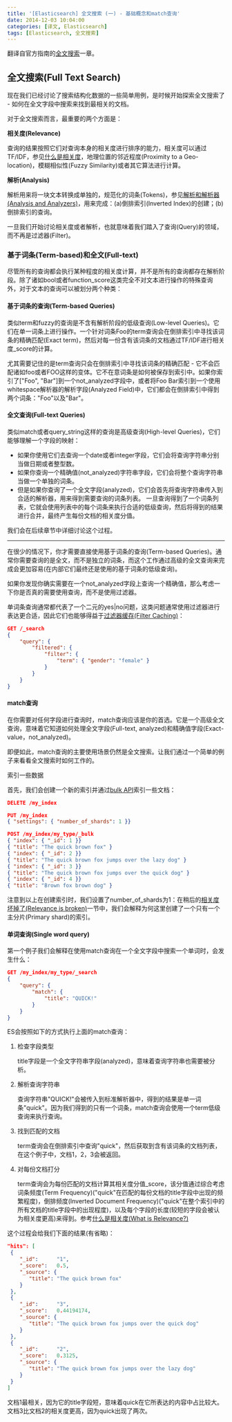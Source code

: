 ```yaml
---
title: '[Elasticsearch] 全文搜索 (一) - 基础概念和match查询'
date: 2014-12-03 10:04:00
categories: [译文, Elasticsearch]
tags: [Elasticsearch, 全文搜索]
---
```


翻译自官方指南的[全文搜索](http://www.elasticsearch.org/guide/en/elasticsearch/guide/current/full-text-search.html)一章。

## 全文搜索(Full Text Search)

现在我们已经讨论了搜索结构化数据的一些简单用例，是时候开始探索全文搜索了 - 如何在全文字段中搜索来找到最相关的文档。

对于全文搜索而言，最重要的两个方面是：

<!-- More -->

**相关度(Relevance)**

查询的结果按照它们对查询本身的相关度进行排序的能力，相关度可以通过TF/IDF，参见[什么是相关度](http://www.elasticsearch.org/guide/en/elasticsearch/guide/current/relevance-intro.html)，地理位置的邻近程度(Proximity to a Geo-location)，模糊相似性(Fuzzy Similarity)或者其它算法进行计算。

**解析(Analysis)**

解析用来将一块文本转换成单独的，规范化的词条(Tokens)，参见[解析和解析器(Analysis and Analyzers)](http://www.elasticsearch.org/guide/en/elasticsearch/guide/current/analysis-intro.html)，用来完成：(a)倒排索引(Inverted Index)的创建；(b)倒排索引的查询。

一旦我们开始讨论相关度或者解析，也就意味着我们踏入了查询(Query)的领域，而不再是过滤器(Filter)。

### 基于词条(Term-based)和全文(Full-text)

尽管所有的查询都会执行某种程度的相关度计算，并不是所有的查询都存在解析阶段。除了诸如bool或者function_score这类完全不对文本进行操作的特殊查询外，对于文本的查询可以被划分两个种类：

#### 基于词条的查询(Term-based Queries)

类似term和fuzzy的查询是不含有解析阶段的低级查询(Low-level Queries)。它们在单一词条上进行操作。一个针对词条Foo的term查询会在倒排索引中寻找该词条的精确匹配(Exact term)，然后对每一份含有该词条的文档通过TF/IDF进行相关度_score的计算。

尤其需要记住的是term查询只会在倒排索引中寻找该词条的精确匹配 - 它不会匹配诸如foo或者FOO这样的变体。它不在意词条是如何被保存到索引中。如果你索引了["Foo", "Bar"]到一个not_analyzed字段中，或者将Foo Bar索引到一个使用whitespace解析器的解析字段(Analyzed Field)中，它们都会在倒排索引中得到两个词条："Foo"以及"Bar"。

#### 全文查询(Full-text Queries)

类似match或者query_string这样的查询是高级查询(High-level Queries)，它们能够理解一个字段的映射：

- 如果你使用它们去查询一个date或者integer字段，它们会将查询字符串分别当做日期或者整型数。
- 如果你查询一个精确值(not_analyzed)字符串字段，它们会将整个查询字符串当做一个单独的词条。
- 但是如果你查询了一个全文字段(analyzed)，它们会首先将查询字符串传入到合适的解析器，用来得到需要查询的词条列表。
一旦查询得到了一个词条列表，它就会使用列表中的每个词条来执行合适的低级查询，然后将得到的结果进行合并，最终产生每份文档的相关度分值。

我们会在后续章节中详细讨论这个过程。

---

在很少的情况下，你才需要直接使用基于词条的查询(Term-based Queries)。通常你需要查询的是全文，而不是独立的词条，而这个工作通过高级的全文查询来完成会更加容易(在内部它们最终还是使用的基于词条的低级查询)。

如果你发现你确实需要在一个not_analyzed字段上查询一个精确值，那么考虑一下你是否真的需要使用查询，而不是使用过滤器。

单词条查询通常都代表了一个二元的yes|no问题，这类问题通常使用过滤器进行表达更合适，因此它们也能够得益于[过滤器缓存(Filter Caching)](http://www.elasticsearch.org/guide/en/elasticsearch/guide/current/filter-caching.html)：

```json
GET /_search
{
    "query": {
        "filtered": {
            "filter": {
                "term": { "gender": "female" }
            }
        }
    }
}
```

#### match查询

在你需要对任何字段进行查询时，match查询应该是你的首选。它是一个高级全文查询，意味着它知道如何处理全文字段(Full-text, analyzed)和精确值字段(Exact-value，not_analyzed)。

即便如此，match查询的主要使用场景仍然是全文搜索。让我们通过一个简单的例子来看看全文搜索时如何工作的。

索引一些数据

首先，我们会创建一个新的索引并通过[bulk API](http://www.elasticsearch.org/guide/en/elasticsearch/guide/current/bulk.html)索引一些文档：

```json
DELETE /my_index 

PUT /my_index
{ "settings": { "number_of_shards": 1 }} 

POST /my_index/my_type/_bulk
{ "index": { "_id": 1 }}
{ "title": "The quick brown fox" }
{ "index": { "_id": 2 }}
{ "title": "The quick brown fox jumps over the lazy dog" }
{ "index": { "_id": 3 }}
{ "title": "The quick brown fox jumps over the quick dog" }
{ "index": { "_id": 4 }}
{ "title": "Brown fox brown dog" }
```

注意到以上在创建索引时，我们设置了number_of_shards为1：在稍后的[相关度坏掉了(Relevance is broken)](http://www.elasticsearch.org/guide/en/elasticsearch/guide/current/relevance-is-broken.html)一节中，我们会解释为何这里创建了一个只有一个主分片(Primary shard)的索引。

#### 单词查询(Single word query)

第一个例子我们会解释在使用match查询在一个全文字段中搜索一个单词时，会发生什么：

```json
GET /my_index/my_type/_search
{
    "query": {
        "match": {
            "title": "QUICK!"
        }
    }
}
```

ES会按照如下的方式执行上面的match查询：

1. 检查字段类型

	title字段是一个全文字符串字段(analyzed)，意味着查询字符串也需要被分析。

2. 解析查询字符串

	查询字符串"QUICK!"会被传入到标准解析器中，得到的结果是单一词条"quick"。因为我们得到的只有一个词条，match查询会使用一个term低级查询来执行查询。

3. 找到匹配的文档

	term查询会在倒排索引中查询"quick"，然后获取到含有该词条的文档列表，在这个例子中，文档1，2，3会被返回。

4. 对每份文档打分

	term查询会为每份匹配的文档计算其相关度分值_score，该分值通过综合考虑词条频度(Term Frequency)("quick"在匹配的每份文档的title字段中出现的频繁程度)，倒排频度(Inverted Document Frequency)("quick"在整个索引中的所有文档的title字段中的出现程度)，以及每个字段的长度(较短的字段会被认为相关度更高)来得到。参考[什么是相关度(What is Relevance?)](http://www.elasticsearch.org/guide/en/elasticsearch/guide/current/relevance-intro.html)

这个过程会给我们下面的结果(有省略)：

```json
"hits": [
 {
    "_id":      "1",
    "_score":   0.5, 
    "_source": {
       "title": "The quick brown fox"
    }
 },
 {
    "_id":      "3",
    "_score":   0.44194174, 
    "_source": {
       "title": "The quick brown fox jumps over the quick dog"
    }
 },
 {
    "_id":      "2",
    "_score":   0.3125, 
    "_source": {
       "title": "The quick brown fox jumps over the lazy dog"
    }
 }
]
```

文档1最相关，因为它的title字段短，意味着quick在它所表达的内容中占比较大。 文档3比文档2的相关度更高，因为quick出现了两次。
